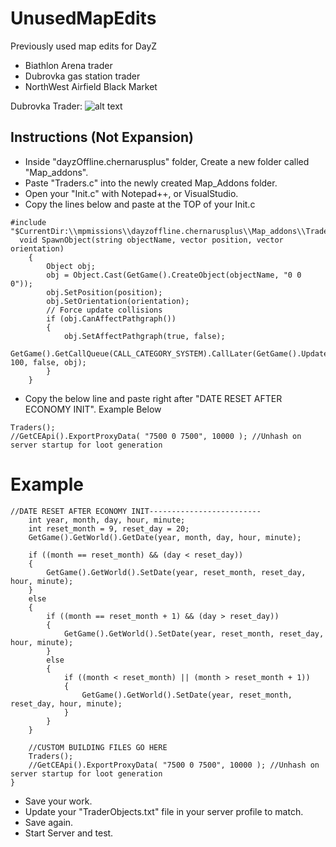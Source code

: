 # UnusedMapEdits
Previously used map edits for DayZ

* Biathlon Arena trader
* Dubrovka gas station trader
* NorthWest Airfield Black Market

Dubrovka Trader: 
![alt text](https://i.imgur.com/SXf1dfn.png "Dubrovka")

## Instructions (Not Expansion)
* Inside "dayzOffline.chernarusplus" folder, Create a new folder called "Map_addons".
* Paste "Traders.c" into the newly created Map_Addons folder.
* Open your "Init.c" with Notepad++, or VisualStudio.
* Copy the lines below and paste at the TOP of your Init.c

``` 
#include "$CurrentDir:\\mpmissions\\dayzoffline.chernarusplus\\Map_addons\\Traders.c"
  void SpawnObject(string objectName, vector position, vector orientation)
    {
        Object obj;
        obj = Object.Cast(GetGame().CreateObject(objectName, "0 0 0"));
        obj.SetPosition(position);
        obj.SetOrientation(orientation);
        // Force update collisions
        if (obj.CanAffectPathgraph())
        {
            obj.SetAffectPathgraph(true, false);
            GetGame().GetCallQueue(CALL_CATEGORY_SYSTEM).CallLater(GetGame().UpdatePathgraphRegionByObject, 100, false, obj);
        }
    }
```
* Copy the below line and paste right after "DATE RESET AFTER ECONOMY INIT". Example Below
```
Traders();	
//GetCEApi().ExportProxyData( "7500 0 7500", 10000 ); //Unhash on server startup for loot generation
```
# Example
```
//DATE RESET AFTER ECONOMY INIT-------------------------
	int year, month, day, hour, minute;
	int reset_month = 9, reset_day = 20;
	GetGame().GetWorld().GetDate(year, month, day, hour, minute);

	if ((month == reset_month) && (day < reset_day))
	{
		GetGame().GetWorld().SetDate(year, reset_month, reset_day, hour, minute);
	}
	else
	{
		if ((month == reset_month + 1) && (day > reset_day))
		{
			GetGame().GetWorld().SetDate(year, reset_month, reset_day, hour, minute);
		}
		else
		{
			if ((month < reset_month) || (month > reset_month + 1))
			{
				GetGame().GetWorld().SetDate(year, reset_month, reset_day, hour, minute);
			}
		}
	}
	
	//CUSTOM BUILDING FILES GO HERE
	Traders();	
	//GetCEApi().ExportProxyData( "7500 0 7500", 10000 ); //Unhash on server startup for loot generation
}
```
* Save your work.
* Update your "TraderObjects.txt" file in your server profile to match.
* Save again.
* Start Server and test.
